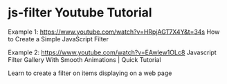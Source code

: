 # js-filter Youtube Tutorial

Example 1: https://www.youtube.com/watch?v=HRpjAGT7X4Y&t=34s
How to Create a Simple JavaScript Filter

Example 2: https://www.youtube.com/watch?v=EAwlew1OLc8
Javascript Filter Gallery With Smooth Animations | Quick Tutorial

Learn to create a filter on items displaying on a web page

